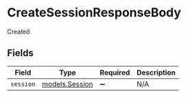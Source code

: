 # CreateSessionResponseBody

Created


## Fields

| Field                                  | Type                                   | Required                               | Description                            |
| -------------------------------------- | -------------------------------------- | -------------------------------------- | -------------------------------------- |
| `session`                              | [models.Session](../models/session.md) | :heavy_minus_sign:                     | N/A                                    |